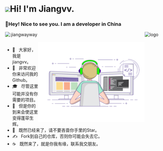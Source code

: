 ##  
<h1> <img src="https://emojis.slackmojis.com/emojis/images/1531849430/4246/blob-sunglasses.gif?1531849430" width="30"/>Hi! I'm Jiangvv.</h1>
<h3> 👋Hey! Nice to see you. I am a developer in China</h3>

<!--
**jiangwayway/jiangwayway** is a ✨ _special_ ✨ repository because its `README.md` (this file) appears on your GitHub profile.

Here are some ideas to get you started:

- 🔭 I’m currently working on ...
- 🌱 I’m currently learning ...
- 👯 I’m looking to collaborate on ...
- 🤔 I’m looking for help with ...
- 💬 Ask me about ...
- 📫 How to reach me: ...
- 😄 Pronouns: ...
- ⚡ Fun fact: ...
-->


<div  align="left">
    <img src="https://count.getloli.com/@:jiangwayway?theme=gelbooru-h" alt=":jiangwayway" height="140"/>
    <img src="https://github-readme-stats.vercel.app/api?username=jiangwayway&show_icons=true&theme=transparent" alt="logo" height="140" align="right"/> 
</div>
<br/>
<img align="right" alt="GIF" src="https://raw.githubusercontent.com/devSouvik/devSouvik/master/gif3.gif" width="350"/>

- 🔭 &nbsp; 大家好，我是jiangvv。
- 🤔 &nbsp; 非常欢迎你来访问我的Github。
- 🎓 &nbsp; 尽管这里可能并没有你需要的项目。
- 💼 &nbsp; 但是你的到来会使这里变得蓬荜生辉。
- 🌱 &nbsp; 既然已经来了，请不要吝啬你手里的Star。
- ✍️ &nbsp; Fork到自己的仓库，否则你可能会失去它。
- ☕ &nbsp; 既然来了，就是你我有缘，联系我交朋友。 
